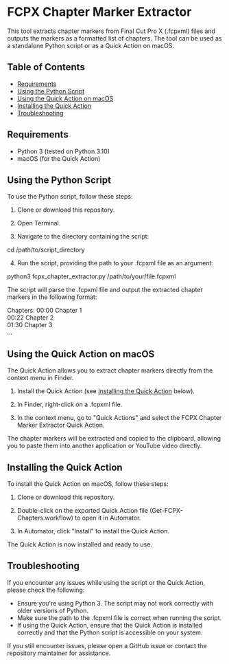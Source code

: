 # FCPX Chapter Marker Extractor

This tool extracts chapter markers from Final Cut Pro X (.fcpxml) files and outputs the markers as a formatted list of chapters. The tool can be used as a standalone Python script or as a Quick Action on macOS.

## Table of Contents

- [Requirements](#requirements)
- [Using the Python Script](#using-the-python-script)
- [Using the Quick Action on macOS](#using-the-quick-action-on-macos)
- [Installing the Quick Action](#installing-the-quick-action)
- [Troubleshooting](#troubleshooting)

## Requirements

- Python 3 (tested on Python 3.10)
- macOS (for the Quick Action)

## Using the Python Script

To use the Python script, follow these steps:

1. Clone or download this repository.

2. Open Terminal.

3. Navigate to the directory containing the script:

cd /path/to/script_directory

4. Run the script, providing the path to your .fcpxml file as an argument:

python3 fcpx_chapter_extractor.py /path/to/your/file.fcpxml

The script will parse the .fcpxml file and output the extracted chapter markers in the following format:

Chapters:
00:00 Chapter 1   
00:22 Chapter 2   
01:30 Chapter 3   
...

## Using the Quick Action on macOS

The Quick Action allows you to extract chapter markers directly from the context menu in Finder.

1. Install the Quick Action (see [Installing the Quick Action](#installing-the-quick-action) below).

2. In Finder, right-click on a .fcpxml file.

3. In the context menu, go to "Quick Actions" and select the FCPX Chapter Marker Extractor Quick Action.

The chapter markers will be extracted and copied to the clipboard, allowing you to paste them into another application or YouTube video directly.

## Installing the Quick Action

To install the Quick Action on macOS, follow these steps:

1. Clone or download this repository.

2. Double-click on the exported Quick Action file (Get-FCPX-Chapters.workflow) to open it in Automator.

3. In Automator, click "Install" to install the Quick Action.

The Quick Action is now installed and ready to use.

## Troubleshooting

If you encounter any issues while using the script or the Quick Action, please check the following:

- Ensure you're using Python 3. The script may not work correctly with older versions of Python.
- Make sure the path to the .fcpxml file is correct when running the script.
- If using the Quick Action, ensure that the Quick Action is installed correctly and that the Python script is accessible on your system.

If you still encounter issues, please open a GitHub issue or contact the repository maintainer for assistance.
